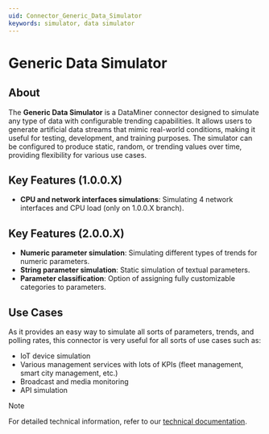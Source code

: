 ```yaml
---
uid: Connector_Generic_Data_Simulator
keywords: simulator, data simulator
---
```


# Generic Data Simulator

## About

The **Generic Data Simulator** is a DataMiner connector designed to simulate any type of data with configurable trending capabilities. It allows users to generate artificial data streams that mimic real-world conditions, making it useful for testing, development, and training purposes. The simulator can be configured to produce static, random, or trending values over time, providing flexibility for various use cases.

## Key Features (1.0.0.X)

- **CPU and network interfaces simulations**: Simulating 4 network interfaces and CPU load (only on 1.0.0.X branch).

## Key Features (2.0.0.X)

- **Numeric parameter simulation**: Simulating different types of trends for numeric parameters.
- **String parameter simulation**: Static simulation of textual parameters.
- **Parameter classification**: Option of assigning fully customizable categories to parameters.

## Use Cases

As it provides an easy way to simulate all sorts of parameters, trends, and polling rates, this connector is very useful for all sorts of use cases such as:

- IoT device simulation
- Various management services with lots of KPIs (fleet management, smart city management, etc.)
- Broadcast and media monitoring
- API simulation

> [!NOTE]
> For detailed technical information, refer to our [technical documentation](xref:Connector_Generic_Data_Simulator_Technical).